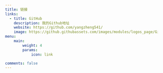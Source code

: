 ```yaml
---
title: 链接
links:
  - title: GitHub
    description: 我的Github地址
    website: https://github.com/yangzheng541/
    image: https://github.githubassets.com/images/modules/logos_page/GitHub-Mark.png
menu:
    main: 
        weight: 4
        params:
            icon: link

comments: false
---
```

